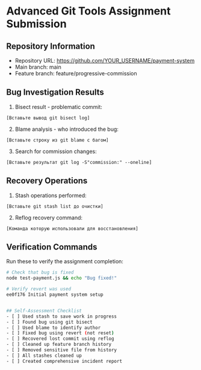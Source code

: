 # Advanced Git Tools Assignment Submission

## Repository Information
- Repository URL: https://github.com/YOUR_USERNAME/payment-system
- Main branch: main
- Feature branch: feature/progressive-commission

## Bug Investigation Results
1. Bisect result - problematic commit:
```
[Вставьте вывод git bisect log]
```

2. Blame analysis - who introduced the bug:
```
[Вставьте строку из git blame с багом]
```

3. Search for commission changes:
```
[Вставьте результат git log -S"commission:" --oneline]
```

## Recovery Operations
1. Stash operations performed:
```
[Вставьте git stash list до очистки]
```

2. Reflog recovery command:
```
[Команда которую использовали для восстановления]
```

## Verification Commands
Run these to verify the assignment completion:
```bash
# Check that bug is fixed
node test-payment.js && echo "Bug fixed!"

# Verify revert was used
ee0f176 Initial payment system setup


## Self-Assessment Checklist
- [ ] Used stash to save work in progress
- [ ] Found bug using git bisect
- [ ] Used blame to identify author
- [ ] Fixed bug using revert (not reset)
- [ ] Recovered lost commit using reflog
- [ ] Cleaned up feature branch history
- [ ] Removed sensitive file from history
- [ ] All stashes cleaned up
- [ ] Created comprehensive incident report
